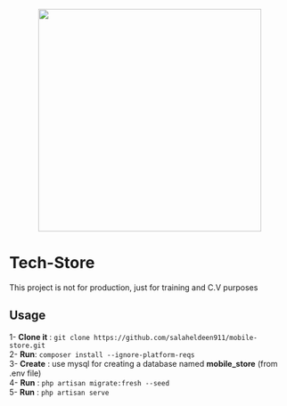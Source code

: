 <p align="center"><a href="https://laravel.com" target="_blank"><img src="https://raw.githubusercontent.com/laravel/art/master/logo-lockup/5%20SVG/2%20CMYK/1%20Full%20Color/laravel-logolockup-cmyk-red.svg" width="400"></a></p>

# Tech-Store

This project is not for production, just for training and C.V purposes

## Usage

1- **Clone it** : `git clone https://github.com/salaheldeen911/mobile-store.git` <br>
2- **Run**: `composer install --ignore-platform-reqs` <br>
3- **Create** : use mysql for creating a database named **mobile_store** (from .env file) <br>
4- **Run** : `php artisan migrate:fresh --seed` <br>
5- **Run** : `php artisan serve` <br>
